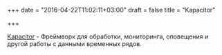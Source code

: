 +++
date = "2016-04-22T11:02:11+03:00"
draft = false
title = "Kapacitor"

+++

<p><a href="https://github.com/influxdb/kapacitor">Kapacitor</a>&nbsp;- Фреймворк для&nbsp;обработки, мониторинга, оповещения и другой работы с данными временных рядов.</p>

